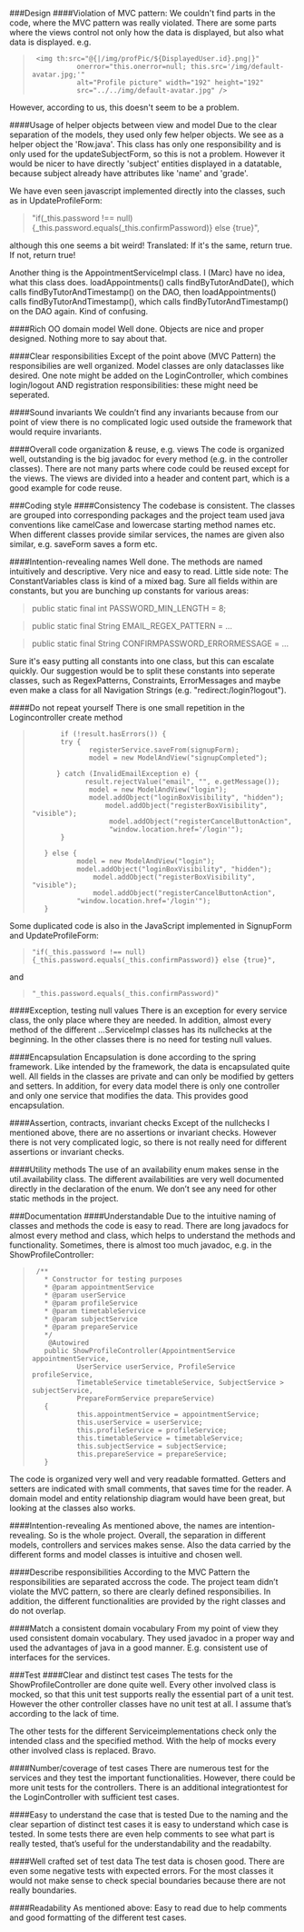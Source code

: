###Design
####Violation of MVC pattern:
We couldn't find parts in the code, where the MVC pattern was really violated. There are some parts where the views control not only how the data is displayed, but also what data is displayed.
e.g.
>      <img th:src="@{|/img/profPic/${DisplayedUser.id}.png|}"
>                onerror="this.onerror=null; this.src='/img/default-avatar.jpg;'"
>                alt="Profile picture" width="192" height="192"
>                src="../../img/default-avatar.jpg" />

However, according to us, this doesn't seem to be a problem.

####Usage of helper objects between view and model
Due to the clear separation of the models, they used only few helper objects. We see as a helper object the 'Row.java'. This class has only one responsibility and is only used for the updateSubjectForm, so this is not a problem. However it would be nicer to have directly 'subject' entities displayed in a datatable, because subject already have attributes like 'name' and 'grade'.

We have even seen javascript implemented directly into the classes, such as in UpdateProfileForm:
>   "if(_this.password !== null) {_this.password.equals(_this.confirmPassword)} else {true}", 

although this one seems a bit weird! Translated: If it's the same, return true. If not, return true! 

Another thing is the AppointmentServiceImpl class. I (Marc) have no idea, what this class does. loadAppointments() calls findByTutorAndDate(), which calls findByTutorAndTimestamp() on the DAO, then loadAppointments() calls findByTutorAndTimestamp(), which calls findByTutorAndTimestamp() on the DAO again. Kind of confusing. 

####Rich OO domain model
Well done. Objects are nice and proper designed. Nothing more to say about that.

####Clear responsibilities
Except of the point above (MVC Pattern) the responsibilies are well organized. Model classes are only dataclasses like desired. One note might be added on the LoginController, which combines login/logout AND registration responsibilities: these might need be seperated.

####Sound invariants
We couldn’t find any invariants because from our point of view there is no complicated logic used outside the framework that would require invariants.

####Overall code organization & reuse, e.g. views
The code is organized well, outstanding is the big javadoc for every method (e.g. in the controller classes). There are not many parts where code could be reused except for the views. The views are divided into a header and content part, which is a good example for code reuse.

###Coding style
####Consistency
The codebase is consistent. The classes are grouped into corresponding packages and the project team used java conventions like camelCase and lowercase starting method names etc.
When different classes provide similar services, the names are given also similar, e.g. saveForm saves a form etc.

####Intention-revealing names
Well done. The methods are named intuitively and descriptive. Very nice and easy to read. Little side note: The  ConstantVariables class is kind of a mixed bag. Sure all fields within are constants, but you are bunching up constants for various areas: 

> public static final int PASSWORD_MIN_LENGTH = 8;

> public static final String EMAIL_REGEX_PATTERN =  ...

> public static final String CONFIRMPASSWORD_ERRORMESSAGE = ...

Sure it's easy putting all constants into one class, but this can escalate quickly. Our suggestion would be to split these constants into seperate classes, such as RegexPatterns, Constraints, ErrorMessages and maybe even make a class for all Navigation Strings (e.g. "redirect:/login?logout").

####Do not repeat yourself
There is one small repetition in the Logincontroller create method


>            if (!result.hasErrors()) {
>            try {
>                   registerService.saveFrom(signupForm);
>                   model = new ModelAndView("signupCompleted");
>                  
>           } catch (InvalidEmailException e) {
>                  result.rejectValue("email", "", e.getMessage());
>                   model = new ModelAndView("login");
>                   model.addObject("loginBoxVisibility", "hidden");
>                       model.addObject("registerBoxVisibility", "visible");
>                        model.addObject("registerCancelButtonAction",
>                        "window.location.href='/login'");
>            }
>
>        } else {
>                model = new ModelAndView("login");
>                model.addObject("loginBoxVisibility", "hidden");
>                    model.addObject("registerBoxVisibility", "visible");
>                    model.addObject("registerCancelButtonAction",
>                "window.location.href='/login'");
>        }           
  
Some duplicated code is also in the JavaScript implemented in SignupForm and UpdateProfileForm:
>     "if(_this.password !== null) {_this.password.equals(_this.confirmPassword)} else {true}", 

and

>     "_this.password.equals(_this.confirmPassword)"

####Exception, testing null values
There is an exception for every service class, the only place where they are needed.
In addition, almost every method of the different ...ServiceImpl classes has its nullchecks at the beginning. In the other classes there is no need for testing null values.

####Encapsulation
Encapsulation is done according to the spring framework. Like intended by the framework, the data is encapsulated quite well. All fields in the classes are private and can only be modified by getters and setters. In addition, for every data model there is only one controller and only one service that modifies the data. This provides good encapsulation.

####Assertion, contracts, invariant checks
Except of the nullchecks I mentioned above, there are no assertions or invariant checks. However there is not very complicated logic, so there is not really need for different assertions or invariant checks.

####Utility methods
The use of an availability enum makes sense in the util.availability class. The different availabilities are very well documented directly in the declaration of the enum. We don’t see any need for other static methods in the project.

###Documentation
####Understandable
Due to the intuitive naming of classes and methods the code is easy to read. There are long javadocs for almost every method and class, which helps to understand the methods and functionality. Sometimes, there is almost too much javadoc, e.g. in the ShowProfileController:
>      /**
>        * Constructor for testing purposes
>        * @param appointmentService
>        * @param userService
>        * @param profileService
>        * @param timetableService
>        * @param subjectService
>        * @param prepareService
>        */
>         @Autowired
>        public ShowProfileController(AppointmentService appointmentService,
>                UserService userService, ProfileService profileService,
>                TimetableService timetableService, SubjectService >  subjectService,
>                PrepareFormService prepareService)
>        {
>                this.appointmentService = appointmentService;
>                this.userService = userService;
>                this.profileService = profileService;
>                this.timetableService = timetableService;
>                this.subjectService = subjectService;
>                this.prepareService = prepareService;
>        }

The code is organized very well and very readable formatted. Getters and setters are indicated with small comments, that saves time for the reader. A domain model and entity relationship diagram would have been great, but looking at the classes also works.

####Intention-revealing
As mentioned above, the names are intention-revealing. So is the whole project. Overall, the separation in different models, controllers and services makes sense. Also the data carried by the different forms and model classes is intuitive and chosen well. 

####Describe responsibilities
According to the MVC Pattern the responsibilities are separated accross the code. The project team didn’t violate the MVC pattern, so there are clearly defined responsibilies. In addition, the different functionalities are provided by the right classes and do not overlap.

####Match a consistent domain vocabulary
From my point of view they used consistent domain vocabulary. They used javadoc in a proper way and used the advantages of java in a good manner. E.g. consistent use of interfaces for the services. 

###Test
####Clear and distinct test cases
The tests for the ShowProfileController are done quite well. Every other involved class is mocked, so that this unit test supports really the essential part of a unit test.
However the other controller classes have no unit test at all. I assume that’s according to the lack of time.

The other tests for the different Serviceimplementations check only the intended class and the specified method. With the help of mocks every other involved class is replaced. Bravo.

####Number/coverage of test cases
There are numerous test for the services and they test the important functionalities. However, there could be more unit tests for the controllers.
There is an additional integrationtest for the LoginController with sufficient test cases.

####Easy to understand the case that is tested
Due to the naming and the clear separtion of distinct test cases it is easy to understand which case is tested. In some tests there are even help comments to see what part is really tested, that’s useful for the understandability and the readabilty.

####Well crafted set of test data
The test data is chosen good. There are even some negative tests with expected errors. For the most classes it would not make sense to check special boundaries because there are not really boundaries. 

####Readability
As mentioned above: Easy to read due to help comments and good formatting of the different test cases.
